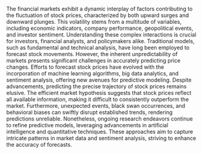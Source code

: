 The financial markets exhibit a dynamic interplay of factors contributing to the fluctuation
of stock prices, characterized by both upward surges and downward plunges. This
volatility stems from a multitude of variables, including economic indicators, company
performance, geopolitical events, and investor sentiment. Understanding these complex
interactions is crucial for investors, financial analysts, and policymakers alike.
Traditional models, such as fundamental and technical analysis, have long been employed
to forecast stock movements. However, the inherent unpredictability of markets presents
significant challenges in accurately predicting price changes. Efforts to forecast stock
prices have evolved with the incorporation of machine learning algorithms, big data
analytics, and sentiment analysis, offering new avenues for predictive modeling.
Despite advancements, predicting the precise trajectory of stock prices remains elusive.
The efficient market hypothesis suggests that stock prices reflect all available information,
making it difficult to consistently outperform the market. Furthermore, unexpected events,
black swan occurrences, and behavioral biases can swiftly disrupt established trends,
rendering predictions unreliable.
Nonetheless, ongoing research endeavors continue to refine predictive models, leveraging
advancements in artificial intelligence and quantitative techniques. These approaches aim
to capture intricate patterns in market data and sentiment analysis, striving to enhance the
accuracy of forecasts.
